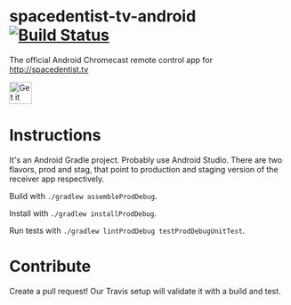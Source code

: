 # spacedentist-tv-android [![Build Status](https://travis-ci.org/spacedentist-tv/spacedentist-tv-android.svg?branch=master)](https://travis-ci.org/spacedentist-tv/spacedentist-tv-android)

The official Android Chromecast remote control app for http://spacedentist.tv

<a href="https://play.google.com/store/apps/details?id=tv.spacedentist.android&utm_source=global_co&utm_medium=prtnr&utm_content=Mar2515&utm_campaign=PartBadge&pcampaignid=MKT-Other-global-all-co-prtnr-py-PartBadge-Mar2515-1"><img alt="Get it on Google Play" height="40px" src="https://play.google.com/intl/en_us/badges/images/generic/en-play-badge.png" /></a>

# Instructions

It's an Android Gradle project. Probably use Android Studio. There are two flavors, prod and stag, that point to production and staging version of the receiver app respectively.

Build with `./gradlew assembleProdDebug`.

Install with `./gradlew installProdDebug`.

Run tests with `./gradlew lintProdDebug testProdDebugUnitTest`.

# Contribute

Create a pull request!  Our Travis setup will validate it with a build and test.
